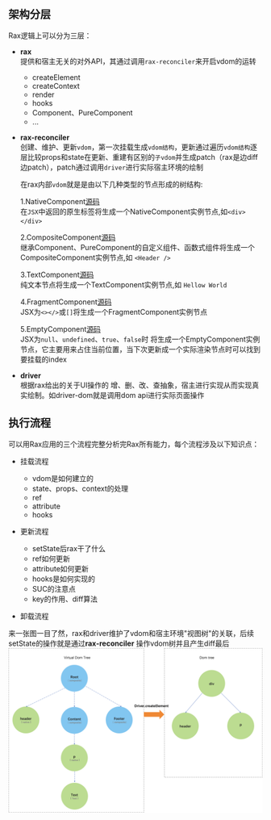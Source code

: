 ## 架构分层
Rax逻辑上可以分为三层：

- **rax**  
提供和宿主无关的对外API，其通过调用`rax-reconciler`来开启vdom的运转
    
    - createElement  
    - createContext
    - render
    - hooks
    - Component、PureComponent
    - ...
     

- **rax-reconciler**   
创建、维护、更新`vdom`，第一次挂载生成`vdom结构`，更新通过遍历`vdom结构`逐层比较props和state在更新、重建有区别的`子vdom`并生成patch（rax是边diff边patch），patch通过调用`driver`进行实际宿主环境的绘制

    在rax内部`vdom`就是是由以下几种类型的节点形成的树结构: 
            
    1.NativeComponent[源码](https://github.com/alibaba/rax/blob/master/packages/rax/src/vdom/native.js)         
    在`JSX`中返回的原生标签将生成一个NativeComponent实例节点,如`<div></div>`    
    
    2.CompositeComponent[源码](https://github.com/alibaba/rax/blob/master/packages/rax/src/vdom/composite.js)     
    继承Component、PureComponent的自定义组件、函数式组件将生成一个CompositeComponent实例节点,如 `<Header />`
       
    3.TextComponent[源码](https://github.com/alibaba/rax/blob/master/packages/rax/src/vdom/text.js)      
    纯文本节点将生成一个TextComponent实例节点,如 `Hellow World`   
    
    4.FragmentComponent[源码](https://github.com/alibaba/rax/blob/master/packages/rax/src/vdom/fragment.js)      
    JSX为`<></>`或`[]`将生成一个FragmentComponent实例节点   
    
    5.EmptyComponent[源码](https://github.com/alibaba/rax/blob/master/packages/rax/src/vdom/empty.js)      
    JSX为`null`、`undefined`、`true`、`false`时 将生成一个EmptyComponent实例节点，它主要用来占住当前位置，当下次更新成一个实际渲染节点时可以找到要挂载的index

- **driver**   
根据rax给出的关于UI操作的 增、删、改、查抽象，宿主进行实现从而实现真实绘制。如driver-dom就是调用dom api进行实际页面操作

## 执行流程
可以用Rax应用的三个流程完整分析完Rax所有能力，每个流程涉及以下知识点：

- 挂载流程
    - vdom是如何建立的
    - state、props、context的处理
    - ref
    - attribute
    - hooks 

- 更新流程
    - setState后rax干了什么
    - ref如何更新
    - attribute如何更新
    - hooks是如何实现的
    - SUC的注意点
    - key的作用、diff算法

- 卸载流程


来一张图一目了然，rax和driver维护了vdom和宿主环境"视图树"的关联，后续setState的操作就是通过**rax-reconciler** 操作vdom树并且产生diff最后
![vdom](../../resource/vdom.png)


